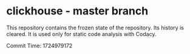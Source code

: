 # clickhouse - master branch

This repository contains the frozen state of the repository.
Its history is cleared. It is used only for static code
analysis with Codacy.

Commit Time: 1724979172